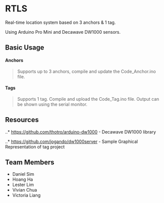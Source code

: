 # RTLS
Real-time location system based on 3 anchors & 1 tag.

Using Arduino Pro Mini and Decawave DW1000 sensors.

## Basic Usage

#### Anchors
>Supports up to 3 anchors, compile and update the Code_Anchor.ino file.

#### Tags
>Supports 1 tag. Compile and upload the Code_Tag.ino file.
>Output can be shown using the serial monitor.

## Resources 
..* https://github.com/thotro/arduino-dw1000 - Decawave DW1000 library

..* https://github.com/jogando/dw1000server  - Sample Graphical Representation of tag project

## Team Members
+ Daniel Sim 
+ Hoang Ha
+ Lester Lim
+ Vivian Chua
+ Victoria Liang

